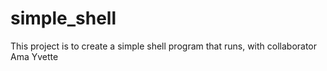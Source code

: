 # simple_shell
This project is to create a simple shell program that runs, with collaborator Ama Yvette

